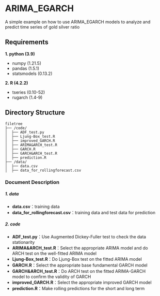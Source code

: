 # ARIMA_EGARCH
A simple example on how to use ARIMA_EGARCH models to analyze and predict time series of gold silver ratio


## Requirements
**1. python   (3.9)**

- numpy          (1.21.5)
- pandas          (1.5.1)
- statsmodels      (0.13.2)

**2. R   (4.2.2)**

- tseries          (0.10-52)
- rugarch          (1.4-9)

## Directory Structure

```
filetree 
├── /code/
│  ├── ADF_test.py
│  ├── Ljung-Box_test.R
│  ├── improved_GARCH.R
│  ├── ARIMA&ARCH_test.R
│  ├── GARCH.R
│  ├── GARCH&ARCH_test.R
│  ├── prediction.R
├── /data/
│  ├── data.csv
│  ├── data_for_rollingforecast.csv

```

### Document Description

##### 1. data
- **data.csv**：training data
- **data_for_rollingforecast.csv**：training data and test data for prediction

##### 2. code
- **ADF_test.py**：Use Augmented Dickey-Fuller test to check the data stationarity
- **ARIMA&ARCH_test.R**：Select the appropriate ARIMA model and do ARCH test on the well-fitted ARIMA model
- **Ljung-Box_test.R**：Do Ljung-Box test on the fitted ARIMA model
- **GARCH.R**：Select the appropriate base fundamental GARCH model
- **GARCH&ARCH_test.R**：Do ARCH test on the fitted ARIMA-GARCH model to confirm the validity of GARCH
- **improved_GARCH.R**：Select the appropriate improved GARCH model
- **prediction.R**：Make rolling predictions for the short and long term
